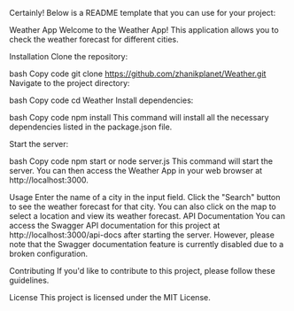 
Certainly! Below is a README template that you can use for your project:

Weather App
Welcome to the Weather App! This application allows you to check the weather forecast for different cities.

Installation
Clone the repository:

bash
Copy code
git clone https://github.com/zhanikplanet/Weather.git
Navigate to the project directory:

bash
Copy code
cd Weather
Install dependencies:

bash
Copy code
npm install
This command will install all the necessary dependencies listed in the package.json file.

Start the server:

bash
Copy code
npm start or node server.js
This command will start the server. You can then access the Weather App in your web browser at http://localhost:3000.

Usage
Enter the name of a city in the input field.
Click the "Search" button to see the weather forecast for that city.
You can also click on the map to select a location and view its weather forecast.
API Documentation
You can access the Swagger API documentation for this project at http://localhost:3000/api-docs after starting the server. However, please note that the Swagger documentation feature is currently disabled due to a broken configuration.

Contributing
If you'd like to contribute to this project, please follow these guidelines.

License
This project is licensed under the MIT License.
